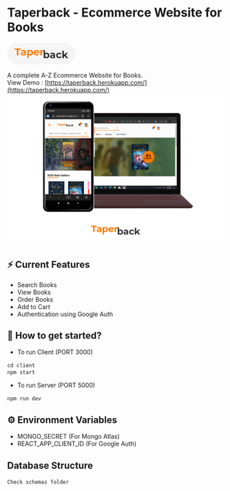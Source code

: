 # Taperback - Ecommerce Website for Books
<img src="./images/logo.svg" height="50px"><br/>

A complete A-Z Ecommerce Website for Books.<br/> 
View Demo : [https://taperback.herokuapp.com/](https://taperback.herokuapp.com/) <br/>
<img src="./images/ss.png"><br/>


## ⚡ Current Features
* Search Books
* View Books
* Order Books
* Add to Cart
* Authentication using Google Auth

## 🚀 How to get started?
* To run Client (PORT 3000)
```
cd client
npm start
```
* To run Server (PORT 5000)
```
npm run dev
```

## ⚙ Environment Variables
* MONGO_SECRET (For Mongo Atlas)
* REACT_APP_CLIENT_ID (For Google Auth)

## Database Structure
    Check schemas folder